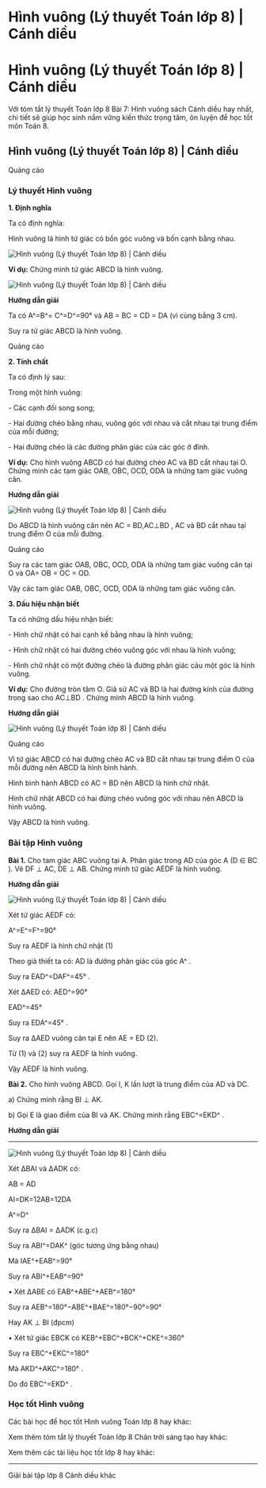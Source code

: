 # Hình vuông (Lý thuyết Toán lớp 8) | Cánh diều

# Hình vuông (Lý thuyết Toán lớp 8) | Cánh diều

Với tóm tắt lý thuyết Toán lớp 8 Bài 7: Hình vuông sách Cánh diều hay nhất, chi tiết sẽ giúp học sinh nắm vững kiến thức trọng tâm, ôn luyện để học tốt môn Toán 8.

## Hình vuông (Lý thuyết Toán lớp 8) | Cánh diều

Quảng cáo

### **Lý thuyết Hình vuông**

**1\. Định nghĩa**

Ta có định nghĩa:

Hình vuông là hình tứ giác có bốn góc vuông và bốn cạnh bằng nhau.

![Hình vuông \(Lý thuyết Toán lớp 8\) | Cánh diều](https://vietjack.com/toan-8-cd/images/ly-thuyet-bai-7-hinh-vuong.PNG)

**Ví dụ:** Chứng minh tứ giác ABCD là hình vuông.

![Hình vuông \(Lý thuyết Toán lớp 8\) | Cánh diều](https://vietjack.com/toan-8-cd/images/ly-thuyet-bai-7-hinh-vuong-1.PNG)

**Hướng dẫn giải**

Ta có A^=B^= C^=D^=90° và AB = BC = CD = DA (vì cùng bằng 3 cm).

Suy ra tứ giác ABCD là hình vuông.

Quảng cáo

**2\. Tính chất**

Ta có định lý sau:

Trong một hình vuông:

\- Các cạnh đối song song;

\- Hai đường chéo bằng nhau, vuông góc với nhau và cắt nhau tại trung điểm của mỗi đường;

\- Hai đường chéo là các đường phân giác của các góc ở đỉnh.

**Ví dụ:** Cho hình vuông ABCD có hai đường chéo AC và BD cắt nhau tại O. Chứng minh các tam giác OAB, OBC, OCD, ODA là những tam giác vuông cân.

**Hướng dẫn giải**

![Hình vuông \(Lý thuyết Toán lớp 8\) | Cánh diều](https://vietjack.com/toan-8-cd/images/ly-thuyet-bai-7-hinh-vuong-2.PNG)

Do ABCD là hình vuông cân nên AC = BD,AC⊥BD , AC và BD cắt nhau tại trung điểm O của mỗi đường.

Quảng cáo

Suy ra các tam giác OAB, OBC, OCD, ODA là những tam giác vuông cân tại O và OA= OB = OC = OD.

Vậy các tam giác OAB, OBC, OCD, ODA là những tam giác vuông cân.

**3\. Dấu hiệu nhận biết**

Ta có những dấu hiệu nhận biết:

\- Hình chữ nhật có hai cạnh kề bằng nhau là hình vuông;

\- Hình chữ nhật có hai đường chéo vuông góc với nhau là hình vuông;

\- Hình chữ nhật có một đường chéo là đường phân giác cảu một góc là hình vuông.

**Ví dụ:** Cho đường tròn tâm O. Giả sử AC và BD là hai đường kính của đường trong sao cho AC⊥BD . Chứng minh ABCD là hình vuông.

**Hướng dẫn giải**

![Hình vuông \(Lý thuyết Toán lớp 8\) | Cánh diều](https://vietjack.com/toan-8-cd/images/ly-thuyet-bai-7-hinh-vuong-3.PNG)

Quảng cáo

Vì tứ giác ABCD có hai đường chéo AC và BD cắt nhau tại trung điểm O của mỗi đường nên ABCD là hình bình hành.

Hình bình hành ABCD có AC = BD nên ABCD là hình chữ nhật.

Hình chữ nhật ABCD có hai đừng chéo vuông góc với nhau nên ABCD là hình vuông.

Vậy ABCD là hình vuông.

### **Bài tập Hình vuông**

**Bài 1.** Cho tam giác ABC vuông tại A. Phân giác trong AD của góc A (D ∈ BC ). Vẽ DF ⊥ AC, DE ⊥ AB. Chứng minh tứ giác AEDF là hình vuông.

**Hướng dẫn giải**

![Hình vuông \(Lý thuyết Toán lớp 8\) | Cánh diều](https://vietjack.com/toan-8-cd/images/ly-thuyet-bai-7-hinh-vuong-4.PNG)

Xét tứ giác AEDF có: 

A^=E^=F^=90°

Suy ra AEDF là hình chữ nhật (1)

Theo giả thiết ta có: AD là đường phân giác của góc A^ .

Suy ra EAD^=DAF^=45° .

Xét ΔAED có: AED^=90°

EAD^=45°

Suy ra EDA^=45° .

Suy ra ΔAED vuông cân tại E nên AE = ED (2).

Từ (1) và (2) suy ra AEDF là hình vuông.

Vậy AEDF là hình vuông.

**Bài 2.** Cho hình vuông ABCD. Gọi I, K lần lượt là trung điểm của AD và DC. 

a) Chứng minh rằng BI ⊥ AK.

b) Gọi E là giao điểm của BI và AK. Chứng minh rằng EBC^=EKD^ .

**Hướng dẫn giải**

****

![Hình vuông \(Lý thuyết Toán lớp 8\) | Cánh diều](https://vietjack.com/toan-8-cd/images/ly-thuyet-bai-7-hinh-vuong-5.PNG)

Xét ∆BAI và ∆ADK có:

AB = AD

AI=DK=12AB=12DA

A^=D^

Suy ra ∆BAI = ∆ADK (c.g.c)

Suy ra ABI^=DAK^ (góc tương ứng bằng nhau)

Mà IAE^+EAB^=90°

Suy ra ABI^+EAB^=90°

• Xét ∆ABE có EAB^+ABE^+AEB^=180°

Suy ra AEB^=180°−ABE^+BAE^=180°−90°=90°

Hay AK ⊥ BI (đpcm)

• Xét tứ giác EBCK có KEB^+EBC^+BCK^+CKE^=360°

Suy ra EBC^+EKC^=180°

Mà AKD^+AKC^=180° .

Do đó EBC^=EKD^ .

### **Học tốt Hình vuông**

Các bài học để học tốt Hình vuông Toán lớp 8 hay khác:

Xem thêm tóm tắt lý thuyết Toán lớp 8 Chân trời sáng tạo hay khác:

Xem thêm các tài liệu học tốt lớp 8 hay khác:

* * *

Giải bài tập lớp 8 Cánh diều khác
